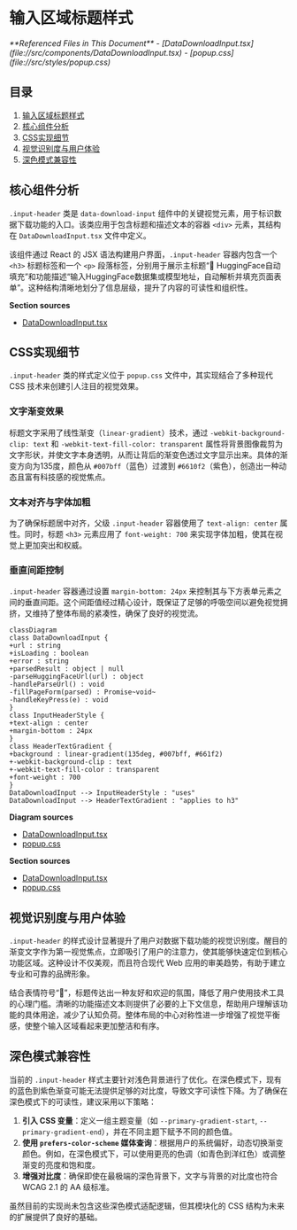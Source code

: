 # 输入区域标题样式

<cite>
**Referenced Files in This Document**   
- [DataDownloadInput.tsx](file://src/components/DataDownloadInput.tsx)
- [popup.css](file://src/styles/popup.css)
</cite>

## 目录
1. [输入区域标题样式](#输入区域标题样式)
2. [核心组件分析](#核心组件分析)
3. [CSS实现细节](#css实现细节)
4. [视觉识别度与用户体验](#视觉识别度与用户体验)
5. [深色模式兼容性](#深色模式兼容性)

## 核心组件分析

`.input-header` 类是 `data-download-input` 组件中的关键视觉元素，用于标识数据下载功能的入口。该类应用于包含标题和描述文本的容器 `<div>` 元素，其结构在 `DataDownloadInput.tsx` 文件中定义。

该组件通过 React 的 JSX 语法构建用户界面，`.input-header` 容器内包含一个 `<h3>` 标题标签和一个 `<p>` 段落标签，分别用于展示主标题“🤗 HuggingFace自动填充”和功能描述“输入HuggingFace数据集或模型地址，自动解析并填充页面表单”。这种结构清晰地划分了信息层级，提升了内容的可读性和组织性。

**Section sources**
- [DataDownloadInput.tsx](file://src/components/DataDownloadInput.tsx#L19-L366)

## CSS实现细节

`.input-header` 类的样式定义位于 `popup.css` 文件中，其实现结合了多种现代 CSS 技术来创建引人注目的视觉效果。

### 文字渐变效果
标题文字采用了线性渐变（`linear-gradient`）技术，通过 `-webkit-background-clip: text` 和 `-webkit-text-fill-color: transparent` 属性将背景图像裁剪为文字形状，并使文字本身透明，从而让背后的渐变色透过文字显示出来。具体的渐变方向为135度，颜色从 `#007bff`（蓝色）过渡到 `#6610f2`（紫色），创造出一种动态且富有科技感的视觉焦点。

### 文本对齐与字体加粗
为了确保标题居中对齐，父级 `.input-header` 容器使用了 `text-align: center` 属性。同时，标题 `<h3>` 元素应用了 `font-weight: 700` 来实现字体加粗，使其在视觉上更加突出和权威。

### 垂直间距控制
`.input-header` 容器通过设置 `margin-bottom: 24px` 来控制其与下方表单元素之间的垂直间距。这个间距值经过精心设计，既保证了足够的呼吸空间以避免视觉拥挤，又维持了整体布局的紧凑性，确保了良好的视觉流。

```mermaid
classDiagram
class DataDownloadInput {
+url : string
+isLoading : boolean
+error : string
+parsedResult : object | null
-parseHuggingFaceUrl(url) : object
-handleParseUrl() : void
-fillPageForm(parsed) : Promise~void~
-handleKeyPress(e) : void
}
class InputHeaderStyle {
+text-align : center
+margin-bottom : 24px
}
class HeaderTextGradient {
+background : linear-gradient(135deg, #007bff, #661f2)
+-webkit-background-clip : text
+-webkit-text-fill-color : transparent
+font-weight : 700
}
DataDownloadInput --> InputHeaderStyle : "uses"
DataDownloadInput --> HeaderTextGradient : "applies to h3"
```

**Diagram sources**
- [DataDownloadInput.tsx](file://src/components/DataDownloadInput.tsx#L19-L366)
- [popup.css](file://src/styles/popup.css#L18-L36)

**Section sources**
- [DataDownloadInput.tsx](file://src/components/DataDownloadInput.tsx#L19-L366)
- [popup.css](file://src/styles/popup.css#L18-L36)

## 视觉识别度与用户体验

`.input-header` 的样式设计显著提升了用户对数据下载功能的视觉识别度。醒目的渐变文字作为第一视觉焦点，立即吸引了用户的注意力，使其能够快速定位到核心功能区域。这种设计不仅美观，而且符合现代 Web 应用的审美趋势，有助于建立专业和可靠的品牌形象。

结合表情符号“🤗”，标题传达出一种友好和欢迎的氛围，降低了用户使用技术工具的心理门槛。清晰的功能描述文本则提供了必要的上下文信息，帮助用户理解该功能的具体用途，减少了认知负荷。整体布局的中心对称性进一步增强了视觉平衡感，使整个输入区域看起来更加整洁和有序。

## 深色模式兼容性

当前的 `.input-header` 样式主要针对浅色背景进行了优化。在深色模式下，现有的蓝色到紫色渐变可能无法提供足够的对比度，导致文字可读性下降。为了确保在深色模式下的可读性，建议采用以下策略：

1.  **引入 CSS 变量**：定义一组主题变量（如 `--primary-gradient-start`, `--primary-gradient-end`），并在不同主题下赋予不同的颜色值。
2.  **使用 `prefers-color-scheme` 媒体查询**：根据用户的系统偏好，动态切换渐变颜色。例如，在深色模式下，可以使用更亮的色调（如青色到洋红色）或调整渐变的亮度和饱和度。
3.  **增强对比度**：确保即使在最极端的深色背景下，文字与背景的对比度也符合 WCAG 2.1 的 AA 级标准。

虽然目前的实现尚未包含这些深色模式适配逻辑，但其模块化的 CSS 结构为未来的扩展提供了良好的基础。